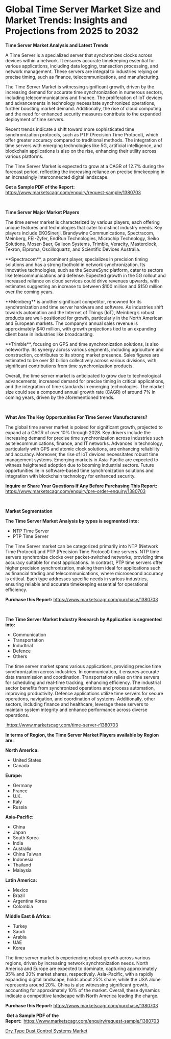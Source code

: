 <p><h1>Global Time Server Market Size and Market Trends: Insights and Projections from 2025 to 2032</h1></p><p><strong>Time Server Market Analysis and Latest Trends</strong></p>
<p><p>A Time Server is a specialized server that synchronizes clocks across devices within a network. It ensures accurate timekeeping essential for various applications, including data logging, transaction processing, and network management. These servers are integral to industries relying on precise timing, such as finance, telecommunications, and manufacturing.</p><p>The Time Server Market is witnessing significant growth, driven by the increasing demand for accurate time synchronization in numerous sectors, including telecommunications and finance. The proliferation of IoT devices and advancements in technology necessitate synchronized operations, further boosting market demand. Additionally, the rise of cloud computing and the need for enhanced security measures contribute to the expanded deployment of time servers.</p><p>Recent trends indicate a shift toward more sophisticated time synchronization protocols, such as PTP (Precision Time Protocol), which offer greater accuracy compared to traditional methods. The integration of time servers with emerging technologies like 5G, artificial intelligence, and blockchain applications is also on the rise, enhancing their utility across various platforms.</p><p>The Time Server Market is expected to grow at a CAGR of 12.7% during the forecast period, reflecting the increasing reliance on precise timekeeping in an increasingly interconnected digital landscape.</p></p>
<p><strong>Get a Sample PDF of the Report:&nbsp;</strong> <a href="https://www.marketscagr.com/enquiry/request-sample/1380703?utm_campaign=1889&utm_medium=2&utm_source=Github&utm_content=ia&utm_term=16022025&utm_id=time-server">https://www.marketscagr.com/enquiry/request-sample/1380703</a></p>
<p>&nbsp;</p>
<p><strong>Time Server Major Market Players</strong></p>
<p><p>The time server market is characterized by various players, each offering unique features and technologies that cater to distinct industry needs. Key players include EKOSinerji, Brandywine Communications, Spectracom, Meinberg, FEI-Zyfer, EndRun Technologies, Microchip Technology, Seiko Solutions, Moser-Baer, Galleon Systems, Trimble, Veracity, Masterclock, Tekron, Elproma, Oscilloquartz, and Scientific Devices Australia.</p><p>**Spectracom**, a prominent player, specializes in precision timing solutions and has a strong foothold in network synchronization. Its innovative technologies, such as the SecureSync platform, cater to sectors like telecommunications and defense. Expected growth in the 5G rollout and increased reliance on cloud services could drive revenues upwards, with estimates suggesting an increase to between $100 million and $150 million over the coming years.</p><p>**Meinberg** is another significant competitor, renowned for its synchronization and time server hardware and software. As industries shift towards automation and the Internet of Things (IoT), Meinberg’s robust products are well-positioned for growth, particularly in the North American and European markets. The company’s annual sales revenue is approximately $40 million, with growth projections tied to an expanding client base in industries like broadcasting.</p><p>**Trimble**, focusing on GPS and time synchronization solutions, is also noteworthy. Its synergy across various segments, including agriculture and construction, contributes to its strong market presence. Sales figures are estimated to be over $1 billion collectively across various divisions, with significant contributions from time synchronization products.</p><p>Overall, the time server market is anticipated to grow due to technological advancements, increased demand for precise timing in critical applications, and the integration of time standards in emerging technologies. The market size could see a compound annual growth rate (CAGR) of around 7% in coming years, driven by the aforementioned trends.</p></p>
<p>&nbsp;</p>
<p><strong>What Are The Key Opportunities For Time Server Manufacturers?</strong></p>
<p><p>The global time server market is poised for significant growth, projected to expand at a CAGR of over 10% through 2028. Key drivers include the increasing demand for precise time synchronization across industries such as telecommunications, finance, and IT networks. Advances in technology, particularly with GPS and atomic clock solutions, are enhancing reliability and accuracy. Moreover, the rise of IoT devices necessitates robust time management systems. Emerging markets in Asia-Pacific are expected to witness heightened adoption due to booming industrial sectors. Future opportunities lie in software-based time synchronization solutions and integration with blockchain technology for enhanced security.</p></p>
<p><strong>Inquire or Share Your Questions If Any Before Purchasing This Report:</strong> <a href="https://www.marketscagr.com/enquiry/pre-order-enquiry/1380703?utm_campaign=1889&utm_medium=2&utm_source=Github&utm_content=ia&utm_term=16022025&utm_id=time-server">https://www.marketscagr.com/enquiry/pre-order-enquiry/1380703</a></p>
<p>&nbsp;</p>
<p><strong>Market Segmentation</strong></p>
<p><strong>The Time Server Market Analysis by types is segmented into:</strong></p>
<p><ul><li>NTP Time Server</li><li>PTP Time Server</li></ul></p>
<p><p>The Time Server market can be categorized primarily into NTP (Network Time Protocol) and PTP (Precision Time Protocol) time servers. NTP time servers synchronize clocks over packet-switched networks, providing time accuracy suitable for most applications. In contrast, PTP time servers offer higher precision synchronization, making them ideal for applications such as financial trading and telecommunications, where microsecond accuracy is critical. Each type addresses specific needs in various industries, ensuring reliable and accurate timekeeping essential for operational efficiency.</p></p>
<p><strong>Purchase this Report:&nbsp;</strong><a href="https://www.marketscagr.com/purchase/1380703?utm_campaign=1889&utm_medium=2&utm_source=Github&utm_content=ia&utm_term=16022025&utm_id=time-server">https://www.marketscagr.com/purchase/1380703</a></p>
<p>&nbsp;</p>
<p><strong>The Time Server Market Industry Research by Application is segmented into:</strong></p>
<p><ul><li>Communication</li><li>Transportation</li><li>Indudtrial</li><li>Defence</li><li>Others</li></ul></p>
<p><p>The time server market spans various applications, providing precise time synchronization across industries. In communication, it ensures accurate data transmission and coordination. Transportation relies on time servers for scheduling and real-time tracking, enhancing efficiency. The industrial sector benefits from synchronized operations and process automation, improving productivity. Defence applications utilize time servers for secure operations, navigation, and coordination of systems. Additionally, other sectors, including finance and healthcare, leverage these servers to maintain system integrity and enhance performance across diverse operations.</p></p>
<p><a href="https://www.marketscagr.com/time-server-r1380703?utm_campaign=1889&utm_medium=2&utm_source=Github&utm_content=ia&utm_term=16022025&utm_id=time-server">&nbsp;https://www.marketscagr.com/time-server-r1380703</a></p>
<p><strong>In terms of Region, the Time Server Market Players available by Region are:</strong></p>
<p>
    <p> <strong> North America: </strong>
        <ul>
            <li>United States</li>
            <li>Canada</li>
        </ul>
        </p> 
    <p> <strong> Europe: </strong>
        <ul>
            <li>Germany</li>
            <li>France</li>
            <li>U.K.</li>
            <li>Italy</li>
            <li>Russia</li>
        </ul>
        </p> 
    <p> <strong> Asia-Pacific: </strong>
        <ul>
            <li>China</li>
            <li>Japan</li>
            <li>South Korea</li>
            <li>India</li>
            <li>Australia</li>
            <li>China Taiwan</li>
            <li>Indonesia</li>
            <li>Thailand</li>
            <li>Malaysia</li>
        </ul>
        </p> 
    <p> <strong> Latin America: </strong>
        <ul>
            <li>Mexico</li>
            <li>Brazil</li>
            <li>Argentina Korea</li>
            <li>Colombia</li>
        </ul>
        </p> 
    <p> <strong> Middle East & Africa: </strong>
        <ul>
            <li>Turkey</li>
            <li>Saudi</li>
            <li>Arabia</li>
            <li>UAE</li>
            <li>Korea</li>
        </ul>
    </p>
    </p>
<p><p>The time server market is experiencing robust growth across various regions, driven by increasing network synchronization needs. North America and Europe are expected to dominate, capturing approximately 35% and 30% market shares, respectively. Asia-Pacific, with a rapidly expanding digital landscape, holds about 25% share, while the USA alone represents around 20%. China is also witnessing significant growth, accounting for approximately 10% of the market. Overall, these dynamics indicate a competitive landscape with North America leading the charge.</p></p>
<p><strong>Purchase this Report: </strong><a href="https://www.marketscagr.com/purchase/1380703?utm_campaign=1889&utm_medium=2&utm_source=Github&utm_content=ia&utm_term=16022025&utm_id=time-server">https://www.marketscagr.com/purchase/1380703</a></p>
<p>&nbsp;<strong>Get a Sample PDF of the Report:&nbsp;&nbsp;</strong><a href="https://www.marketscagr.com/enquiry/request-sample/1380703?utm_campaign=1889&utm_medium=2&utm_source=Github&utm_content=ia&utm_term=16022025&utm_id=time-server">https://www.marketscagr.com/enquiry/request-sample/1380703</a></p>
<p><strong></strong></p>
<p><p><a href="https://github.com/globismark/Market-Research-Report-List-6/blob/main/dry-type-dust-control-systems-market.md?utm_campaign=1889&utm_medium=2&utm_source=Github&utm_content=ia&utm_term=16022025&utm_id=time-server">Dry Type Dust Control Systems Market</a></p></p>